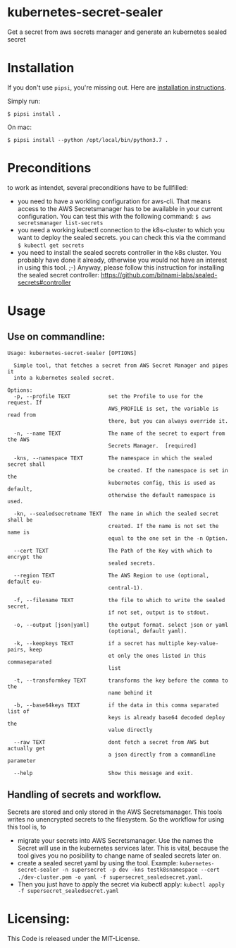 # kubernetes-secret-sealer

Get a secret from aws secrets manager and generate an kubernetes sealed secret


# Installation

If you don't use `pipsi`, you're missing out.
Here are [installation instructions](https://github.com/mitsuhiko/pipsi#readme).

Simply run:

    $ pipsi install .

On mac:

    $ pipsi install --python /opt/local/bin/python3.7 .


# Preconditions

to work as intendet, several preconditions have to be fullfilled:
* you need to have a workling configuration for aws-cli. That means access to the AWS Secretsmanager has to be available in your current configuration. You can test this with the following command: ```$ aws secretsmanager list-secrets```
* you need a working kubectl connection to the k8s-cluster to which you want to deploy the sealed secrets. you can check this via the command ```$ kubectl get secrets```
* you need to install the sealed secrets controller in the k8s cluster. You probably have done it already, otherwise you would not have an interest in using this tool. ;-) Anyway, please follow this instruction for installing the sealed secret controller: https://github.com/bitnami-labs/sealed-secrets#controller

# Usage

## Use on commandline:

```
Usage: kubernetes-secret-sealer [OPTIONS]

  Simple tool, that fetches a secret from AWS Secret Manager and pipes it
  into a kubernetes sealed secret.

Options:
  -p, --profile TEXT            set the Profile to use for the request. If
                                AWS_PROFILE is set, the variable is read from
                                there, but you can always override it.

  -n, --name TEXT               The name of the secret to export from the AWS
                                Secrets Manager.  [required]

  -kns, --namespace TEXT        The namespace in which the sealed secret shall
                                be created. If the namespace is set in the
                                kubernetes config, this is used as default,
                                otherwise the default namespace is used.

  -kn, --sealedsecretname TEXT  The name in which the sealed secret shall be
                                created. If the name is not set the name is
                                equal to the one set in the -n Option.

  --cert TEXT                   The Path of the Key with which to encrypt the
                                sealed secrets.

  --region TEXT                 The AWS Region to use (optional, default eu-
                                central-1).

  -f, --filename TEXT           the file to which to write the sealed secret,
                                if not set, output is to stdout.

  -o, --output [json|yaml]      the output format. select json or yaml
                                (optional, default yaml).

  -k, --keepkeys TEXT           if a secret has multiple key-value-pairs, keep
                                et only the ones listed in this commaseparated
                                list

  -t, --transformkey TEXT       transforms the key before the comma to the
                                name behind it

  -b, --base64keys TEXT         if the data in this comma separated list of
                                keys is already base64 decoded deploy the
                                value directly

  --raw TEXT                    dont fetch a secret from AWS but actually get
                                a json directly from a commandline parameter

  --help                        Show this message and exit.

```


## Handling of secrets and workflow.

Secrets are stored and only stored in the AWS Secretsmanager. This tools writes no unencrypted secrets to the filesystem. So the workflow for using this tool is, to 
- migrate your secrets into AWS Secretsmanager. Use the names the Secret will use in the kubernetes services later. This is vital, because the tool gives you no posibility to change name of sealed secrets later on.
- create a sealed secret yaml by using the tool. Example:
```kubernetes-secret-sealer -n supersecret -p dev -kns testk8snamespace --cert ./dev-cluster.pem -o yaml -f supersecret_sealedsecret.yaml```. 
- Then you just have to apply the secret via kubectl apply: ```kubectl apply -f supersecret_sealedsecret.yaml```

# Licensing:

This Code is released under the MIT-License.
